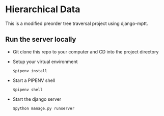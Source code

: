 # Hierarchical Data

This is a modified preorder tree traversal project using django-mptt.

## Run the server locally

* Git clone this repo to your computer and CD into the project directory

* Setup your virtual environment
    ```
    $pipenv install
    ```

* Start a PIPENV shell
    ```
    $pipenv shell
    ```

* Start the django server
    ```
    $python manage.py runserver
    ```